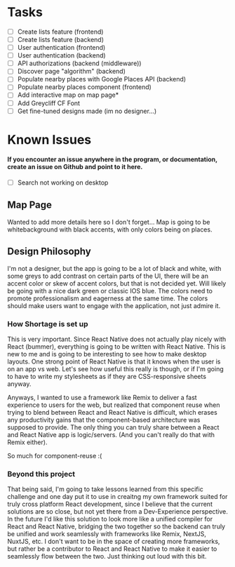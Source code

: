 # Tasks

- [ ] Create lists feature (frontend)
- [ ] Create lists feature (backend)
- [ ] User authentication (frontend)
- [ ] User authentication (backend)
- [ ] API authorizations (backend (middleware))
- [ ] Discover page "algorithm" (backend)
- [ ] Populate nearby places with Google Places API (backend)
- [ ] Populate nearby places component (frontend)
- [ ] Add interactive map on map page*
- [ ] Add Greycliff CF Font
- [ ] Get fine-tuned designs made (im no designer...)

# Known Issues
#### If you encounter an issue anywhere in the program, or documentation, create an issue on Github and point to it here.

- [ ] Search not working on desktop

## Map Page
Wanted to add more details here so I don't forget... Map is going to be whitebackground with black accents, with only colors being on places.

## Design Philosophy
I'm not a designer, but the app is going to be a lot of black and white, with some greys to add contrast on certain parts of the UI, there will be an accent color or skew of accent colors, but that is not decided yet. Will likely be going with a nice dark green or classic IOS blue. The colors need to promote professionalism and eagerness at the same time. The colors should make users want to engage with the application, not just admire it.

### How Shortage is set up

This is very important. Since React Native does not actually play nicely with React (bummer), everything is going to be written with React Native. This is new to me and is going to be interesting to see how to make desktop layouts.
One strong point of React Native is that it knows when the user is on an app vs web. Let's see how useful this really is though, or if I'm going to have to write my stylesheets as if they are CSS-responsive sheets anyway.

Anyways, I wanted to use a framework like Remix to deliver a fast experience to users for the web, but realized that component reuse when trying to blend between React and React Native is difficult, which erases any productivity gains that the component-based architecture was supposed to provide. The only thing you can truly share between a React and React Native app is logic/servers. (And you can't really do that with Remix either).

So much for component-reuse :(

### Beyond this project
That being said, I'm going to take lessons learned from this specific challenge and one day put it to use in creaitng my own framework suited for truly cross platform React development, since I believe that the current solutions are so close, but not yet there from a Dev-Experience perspective.
In the future I'd like this solution to look more like a unified compiler for React and React Native, bridging the two together so the backend can truly be unified and work seamlessly with frameworks like Remix, NextJS, NuxtJS, etc. I don't want to be in the space of creating more frameworks, but rather be a contributor to React and React Native to make it easier to seamlessly flow between the two. Just thinking out loud with this bit.